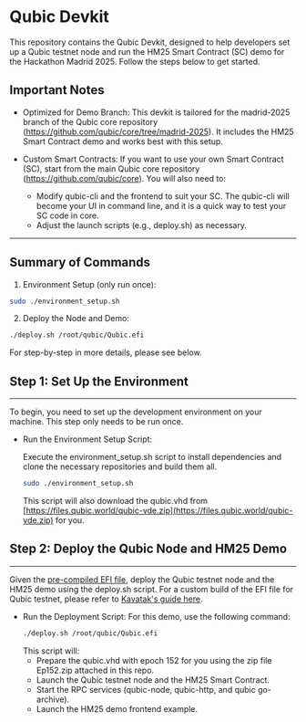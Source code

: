# Qubic Devkit

This repository contains the Qubic Devkit, designed to help developers set up a Qubic testnet node and run the HM25 Smart Contract (SC) demo for the Hackathon Madrid 2025. Follow the steps below to get started.

## Important Notes

* Optimized for Demo Branch:
  This devkit is tailored for the madrid-2025 branch of the Qubic core repository (https://github.com/qubic/core/tree/madrid-2025). It includes the HM25 Smart Contract demo and works best with this setup.

* Custom Smart Contracts:
  If you want to use your own Smart Contract (SC), start from the main Qubic core repository (https://github.com/qubic/core). You will also need to:
  * Modify qubic-cli and the frontend to suit your SC. The qubic-cli will become your UI in command line, and it is a quick way to test your SC code in core. 
  * Adjust the launch scripts (e.g., deploy.sh) as necessary.

---

## Summary of Commands

1. Environment Setup (only run once):
```bash
sudo ./environment_setup.sh
```
2. Deploy the Node and Demo:

```bash
./deploy.sh /root/qubic/Qubic.efi
```


For step-by-step in more details, please see below.

## Step 1: Set Up the Environment

---

To begin, you need to set up the development environment on your machine. This step only needs to be run once.

* Run the Environment Setup Script:

  Execute the environment_setup.sh script to install dependencies and clone the necessary repositories and build them all.
  ```bash
  sudo ./environment_setup.sh
  ```
  This script will also download the qubic.vhd from [https://files.qubic.world/qubic-vde.zip](https://files.qubic.world/qubic-vde.zip) for you. 

## Step 2: Deploy the Qubic Node and HM25 Demo

---
Given the [pre-compiled EFI file](./Qubic.efi), deploy the Qubic testnet node and the HM25 demo using the deploy.sh script. 
For a custom build of the EFI file for Qubic testnet, please refer to [Kavatak's guide here](https://github.com/KavataK/QubicNetworkDeploymentGuide).
* Run the Deployment Script:
  For this demo, use the following command:
  ```bash
  ./deploy.sh /root/qubic/Qubic.efi
  ```
  This script will:
  * Prepare the qubic.vhd with epoch 152 for you using the zip file Ep152.zip attached in this repo.
  * Launch the Qubic testnet node and the HM25 Smart Contract.
  * Start the RPC services (qubic-node, qubic-http, and qubic go-archive).
  * Launch the HM25 demo frontend example.

